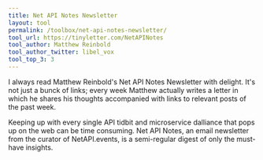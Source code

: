 ```yaml
---
title: Net API Notes Newsletter
layout: tool
permalink: /toolbox/net-api-notes-newsletter/
tool_url: https://tinyletter.com/NetAPINotes
tool_author: Matthew Reinbold
tool_author_twitter: libel_vox
tool_top_3: 3
---
```

I always read Matthew Reinbold's Net API Notes Newsletter with delight. It's not just a bunck of links; every week Matthew actually writes a letter in which he shares his thoughts accompanied with links to relevant posts of the past week.
<!--more-->
Keeping up with every single API tidbit and microservice dalliance that pops up on the web can be time consuming. Net API Notes, an email newsletter from the curator of NetAPI.events, is a semi-regular digest of only the must-have insights.